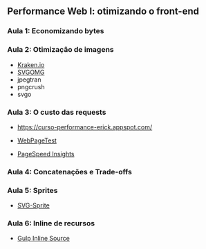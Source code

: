 ## Performance Web I: otimizando o front-end

### Aula 1: Economizando bytes

### Aula 2: Otimização de imagens

- [Kraken.io](https://kraken.io/web-interface)
- [SVGOMG](https://jakearchibald.github.io/svgomg/)
- jpegtran
- pngcrush
- svgo

### Aula 3: O custo das requests

- https://curso-performance-erick.appspot.com/

- [WebPageTest](http://www.webpagetest.org/)
- [PageSpeed Insights](https://developers.google.com/speed/pagespeed/insights/)

### Aula 4: Concatenações e Trade-offs

### Aula 5: Sprites

- [SVG-Sprite](https://github.com/svg-sprite/svg-sprite/blob/main/docs/command-line.md)

### Aula 6: Inline de recursos

- [Gulp Inline Source](https://github.com/fmal/gulp-inline-source)
